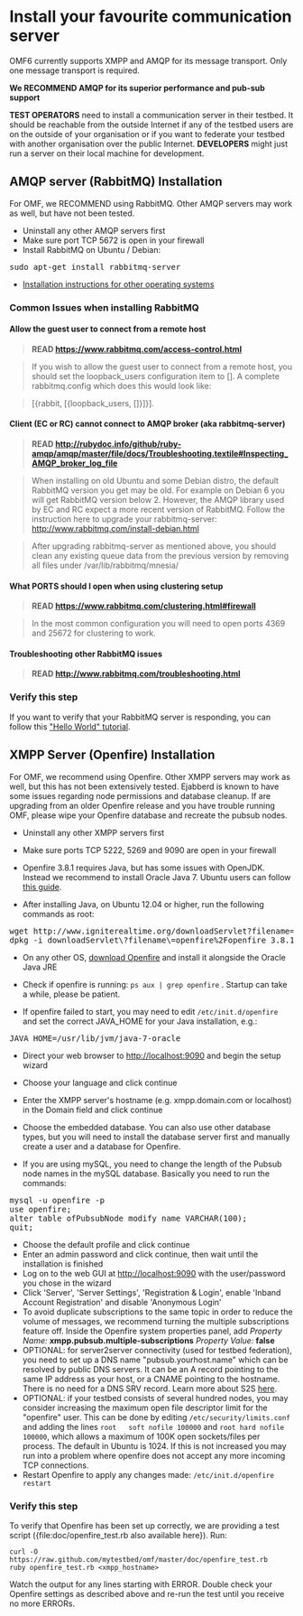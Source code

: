 # Install your favourite communication server

OMF6 currently supports XMPP and AMQP for its message transport. Only one message transport is required.

**We RECOMMEND AMQP for its superior performance and pub-sub support**

**TEST OPERATORS** need to install a communication server in their testbed. It should be reachable from the outside Internet if any of the testbed users are on the outside of your organisation or if you want to federate your testbed with another organisation over the public Internet. **DEVELOPERS** might just run a server on their local machine for development.

## AMQP server (RabbitMQ) Installation

For OMF, we RECOMMEND using RabbitMQ. Other AMQP servers may work as well, but have not been tested.

* Uninstall any other AMQP servers first
* Make sure port TCP 5672 is open in your firewall
* Install RabbitMQ on Ubuntu / Debian:

<pre>sudo apt-get install rabbitmq-server</pre>

* [Installation instructions for other operating systems](http://www.rabbitmq.com/download.html)

### Common Issues when installing RabbitMQ

#### Allow the guest user to connect from a remote host

>  __READ https://www.rabbitmq.com/access-control.html__

> If you wish to allow the guest user to connect from a remote host, you should set the loopback_users configuration item to []. A complete rabbitmq.config which does this would look like:

> [{rabbit, [{loopback_users, []}]}].

#### Client (EC or RC) cannot connect to AMQP broker (aka rabbitmq-server)

> __READ http://rubydoc.info/github/ruby-amqp/amqp/master/file/docs/Troubleshooting.textile#Inspecting_AMQP_broker_log_file__

> When installing on old Ubuntu and some Debian distro, the default RabbitMQ version you get may be old. For example on Debian 6 you will get RabbitMQ version below 2. However, the AMQP library used by EC and RC expect a more recent version of RabbitMQ. Follow the instruction here to upgrade your rabbitmq-server: http://www.rabbitmq.com/install-debian.html

> After upgrading rabbitmq-server as mentioned above, you should clean any existing queue data from the previous version by removing all files under /var/lib/rabbitmq/mnesia/

#### What PORTS should I open when using clustering setup

> __READ https://www.rabbitmq.com/clustering.html#firewall__

> In the most common configuration you will need to open ports 4369 and 25672 for clustering to work.

#### Troubleshooting other RabbitMQ issues

> __READ http://www.rabbitmq.com/troubleshooting.html__


### __Verify this step__

If you want to verify that your RabbitMQ server is responding, you can follow this ["Hello World" tutorial](http://www.rabbitmq.com/tutorials/tutorial-one-ruby.html).

## XMPP Server (Openfire) Installation


For OMF, we recommend using Openfire. Other XMPP servers may work as well, but this has not been extensively tested. Ejabberd is known to have some issues regarding node permissions and database cleanup. If are upgrading from an older Openfire release and you have trouble running OMF, please wipe your Openfire database and recreate the pubsub nodes.

* Uninstall any other XMPP servers first

* Make sure ports TCP 5222, 5269 and 9090 are open in your firewall

* Openfire 3.8.1 requires Java, but has some issues with OpenJDK. Instead we recommend to install Oracle Java 7. Ubuntu users can follow [this guide](http://www.webupd8.org/2012/01/install-oracle-java-jdk-7-in-ubuntu-via.html).

* After installing Java, on Ubuntu 12.04 or higher, run the following commands as root:

<pre>
wget http://www.igniterealtime.org/downloadServlet?filename=openfire/openfire_3.8.1_all.deb
dpkg -i downloadServlet\?filename\=openfire%2Fopenfire_3.8.1_all.deb
</pre>

* On any other OS, [download Openfire](http://www.igniterealtime.org/projects/openfire/) and install it alongside the Oracle Java JRE

* Check if openfire is running: `ps aux | grep openfire` . Startup can take a while, please be patient.

* If openfire failed to start, you may need to edit `/etc/init.d/openfire` and set the correct JAVA\_HOME for your Java installation, e.g.:

<pre>
JAVA_HOME=/usr/lib/jvm/java-7-oracle
</pre>

* Direct your web browser to [http://localhost:9090](http://localhost:9090) and begin the setup wizard
* Choose your language and click continue
* Enter the XMPP server's hostname (e.g. xmpp.domain.com or localhost) in the Domain field and click continue
* Choose the embedded database. You can also use other database types, but you will need to install the database server first and manually create a user and a database for Openfire.

* If you are using mySQL, you need to change the length of the Pubsub node names in the mySQL database. Basically you need to run the commands:

<pre>
mysql -u openfire -p
use openfire;
alter table ofPubsubNode modify name VARCHAR(100);
quit;
</pre>

* Choose the default profile and click continue
* Enter an admin password and click continue, then wait until the installation is finished
* Log on to the web GUI at [http://localhost:9090](http://localhost:9090) with the user/password you chose in the wizard
* Click 'Server', 'Server Settings', 'Registration & Login', enable 'Inband Account Registration' and disable 'Anonymous Login'
* To avoid duplicate subscriptions to the same topic in order to reduce the volume of messages, we recommend turning the multiple subscriptions feature off. Inside the Openfire system properties panel, add *Property Name:* **xmpp.pubsub.multiple-subscriptions** *Property Value:* **false**
* OPTIONAL: for server2server connectivity (used for testbed federation), you need to set up a DNS name "pubsub.yourhost.name" which can be resolved by public DNS servers. It can be an A record pointing to the same IP address as your host, or a CNAME pointing to the hostname. There is no need for a DNS SRV record. Learn more about S2S [here](http://omf.mytestbed.net/projects/omf/wiki/Openfire_s2s).
* OPTIONAL: if your testbed consists of several hundred nodes, you may consider increasing the maximum open file descriptor limit for the "openfire" user. This can be done by editing `/etc/security/limits.conf` and adding the lines `root	soft nofile	100000` and `root hard nofile 100000`, which allows a maximum of 100K open sockets/files per process. The default in Ubuntu is 1024. If this is not increased you may run into a problem where openfire does not accept any more incoming TCP connections.
* Restart Openfire to apply any changes made: `/etc/init.d/openfire restart`

### __Verify this step__

To verify that Openfire has been set up correctly, we are providing a test script ({file:doc/openfire_test.rb also available here}). Run:

	curl -O https://raw.github.com/mytestbed/omf/master/doc/openfire_test.rb
	ruby openfire_test.rb <xmpp_hostname>

Watch the output for any lines starting with ERROR. Double check your Openfire settings as described above and re-run the test until you receive no more ERRORs.

